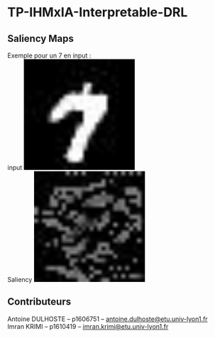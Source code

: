 # TP-IHMxIA-Interpretable-DRL

## Saliency Maps
Exemple pour un 7 en input :     
input
<img src="https://github.com/antoineDulhoste/TP-IHMxIA-Interpretable-DRL/blob/main/IHMxIA/images/input_0.jpg" alt="drawing" width="250" length="250"/>           
Saliency 
<img src="https://github.com/antoineDulhoste/TP-IHMxIA-Interpretable-DRL/blob/main/IHMxIA/images/saliency_0.jpg" alt="drawing" width="250" length="250"/>   

##  Contributeurs
Antoine DULHOSTE – p1606751 – antoine.dulhoste@etu.univ-lyon1.fr  
Imran KRIMI – p1610419 – imran.krimi@etu.univ-lyon1.fr  

